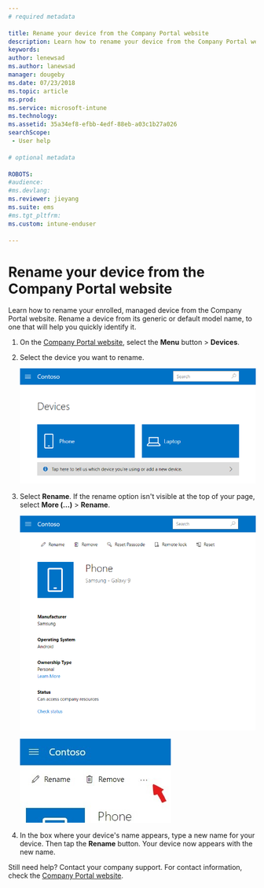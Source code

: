 ```yaml
---
# required metadata

title: Rename your device from the Company Portal website 
description: Learn how to rename your device from the Company Portal website.
keywords:
author: lenewsad
ms.author: lanewsad
manager: dougeby
ms.date: 07/23/2018
ms.topic: article
ms.prod:
ms.service: microsoft-intune
ms.technology:
ms.assetid: 35a34ef8-efbb-4edf-88eb-a03c1b27a026
searchScope:
 - User help

# optional metadata

ROBOTS:  
#audience:
#ms.devlang:
ms.reviewer: jieyang
ms.suite: ems
#ms.tgt_pltfrm:
ms.custom: intune-enduser

---
```


# Rename your device from the Company Portal website

Learn how to rename your enrolled, managed device from the Company Portal website. Rename a device from its generic or default model name, to one that will help you quickly identify it.  

1. On the [Company Portal website](https://portal.manage.microsoft.com/helpdesk), select the __Menu__ button > __Devices__.

2. Select the device you want to rename.

   ![A screenshot of the Devices page, with 2 tiles that show unidentified, generically named devices. A gray banner sits directly below the devices and prompts user to identify the device they are using or add a new one.](./media/rename-reset-device-step2-1808.png)

3. Select **Rename**. If the rename option isn't visible at the top of your page, select **More (…)** > **Rename**. 

   ![Device details page for a selected device on the Company Portal website, with a list of links at the top showing Rename, Remove, Reset Device, Reset Passcode, and Remote Lock. ](./media/rename-reset-device-1808.png)  

   ![Zoomed in view of the More icon, highlighted with a red arrow.](./media/rename-reset-device-step3-more-1808.png)  
    

4. In the box where your device's name appears, type a new name for your device. Then tap the **Rename** button. Your device now appears with the new name.

Still need help? Contact your company support. For contact information, check the [Company Portal website](https://portal.manage.microsoft.com/helpdesk).
